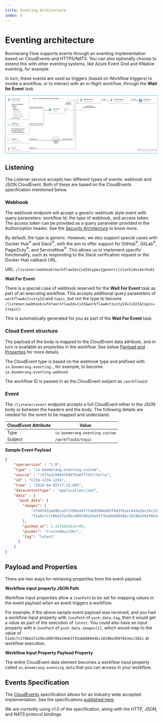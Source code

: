 ```yaml
---
title: Eventing Architecture
index: 5
---
```


# Eventing architecture

Boomerang Flow supports events through an eventing implementation based on CloudEvents and HTTPS/NATS. You can also optionally choose to extend this with other eventing systems, like Azure Event Grid and KNative eventing, for example.

In turn, these events are used as triggers (based on Workflow triggers) to invoke a workflow, or to interact with an in-flight workflow, through the **Wait for Event** task.

![Boomerang Infrastructure Architecture](./assets/img/boomerang-flow-architecture-eventing.png)

## Listening

The Listener service accepts two different types of events: webhook and JSON CloudEvent. Both of these are based on the CloudEvents specification mentioned below.

### Webhook

The webhook endpoint will accept a generic webhook style event with query parameters: workflow Id, the type of webhook, and access token. The access token can be provided as a query parameter provided in the Authorization header. See the [Security Architecture](/boomerang-flow/architecture/security-architecture) to know more.

By default, the type is generic. However, we also support special cases with Docker Hub<sup>®</sup> and Slack<sup>®</sup>, with the aim to offer support for GitHub<sup>®</sup>, GitLab<sup>®</sup>, PagerDuty<sup>®</sup>, and ServiceNow<sup>®</sup>. This allows us to implement specific functionality, such as responding to the Slack verification request or the Docker Hub callback URL.

URL: `/listener/webhook?workflowId={id}&type={generic|slack|dockerhub}`

**Wait For Event**

There is a special case of webhook reserved for the **Wait For Event** task as part of an executing workflow. This accepts additional query parameters of `workflowActivityId` and `topic`, but not the type to become `/listener/webhook/wfe?workflowId={id}&workflowActivityId={id2}&topic={topic}`.

This is automatically generated for you as part of the **Wait For Event** task.

### Cloud Event structure

The payload of the body is mapped to the CloudEvent data attribute, and in turn is available as properties in the workflow. See below [Payload and Properties](#payload-and-properties) for more details.

The CloudEvent type is based on the webhook type and prefixed with `io.boomerang.eventing.`, for example, to become `io.boomerang.eventing.webhook`

The workflow ID is passed in as the CloudEvent subject as `/workflowId`

### Event

The `/listener/event` endpoint accepts a full CloudEvent either in the JSON body or between the headers and the body. The following details are needed for the event to be mapped and understand:

| CloudEvent Attribute | Value | 
| --- | --- |
| Type | `io.boomerang.eventing.custom` |
| Subject | `/workflowId/topic` |

**Sample Event Payload**

```json
{
    "specversion" : "1.0",
    "type" : "io.boomerang.eventing.custom",
    "source" : "/5f7e2c8969f04975a0fff357/hello",
    "id" : "C234-1234-1234",
    "time" : "2018-04-05T17:31:00Z",
    "datacontenttype" : "application/json",
    "data" : {
      "push_data": {
        "images": [
            "27d47432a69bca5f2700e4dff7de0388ed65f9d3fb1ec645e2bc24c223dc1cc3",
            "51a9c7c1f8bb2fa19bcd09789a34e63f35abb80044bc10196e304f6634cc582c"
        ],
        "pushed_at": 1.417566161e+09,
        "pusher": "trustedbuilder",
        "tag": "latest"
      }
    }
}
```

## Payload and Properties

There are two ways for retrieving properties from the event payload.

**Workflow input property JSON Path**

Workflow input properties allow a `JsonPath` to be set for mapping values in the event payload when an event triggers a workflow. 

For example, if the above sample event payload was received, and you had a workflow input property with `JsonPath` of `push_data.tag`, then it would get a value as part of the execution of `latest`. You could also have an input property with a `JsonPath` of `push_data.images[2]`, which would map to the value of `51a9c7c1f8bb2fa19bcd09789a34e63f35abb80044bc10196e304f6634cc582c` at workflow execution.

**Workflow Input Property Payload Property**

The entire CloudEvent data element becomes a workflow input property called `io.boomerang.eventing.data` that you can access in your workflow.

## Events Specification

The [CloudEvents](https://cloudevents.io/) specification allows for an industry wide accepted implementation. See the specifications [published here](https://github.com/cloudevents/spec).

We are currently using v1.0 of the specification, along with the HTTP, JSON, and NATS protocol bindings.
